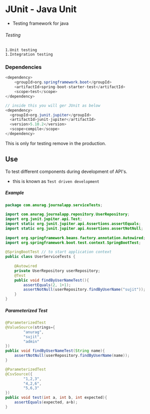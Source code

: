 # JUnit - Java Unit
- Testing framework for java
###### Testing 
	1.Unit testing 
	1.Integration testing

### Dependencies
```java
<dependency>  
    <groupId>org.springframework.boot</groupId>  
    <artifactId>spring-boot-starter-test</artifactId>  
    <scope>test</scope>  
</dependency>

// inside this you will ger JUnit as below
<dependency>  
  <groupId>org.junit.jupiter</groupId>  
  <artifactId>junit-jupiter</artifactId>  
  <version>5.10.2</version>  
  <scope>compile</scope>  
</dependency>
```
This is only for testing remove in the production.

## Use
To test different components during development of API's.
- this is known as `Test driven development`

##### Example
```java
package com.anurag.journalapp.serviceTests;  
  
import com.anurag.journalapp.repository.UserRepository;  
import org.junit.jupiter.api.Test;  
import static org.junit.jupiter.api.Assertions.assertEquals;  
import static org.junit.jupiter.api.Assertions.assertNotNull;  
  
import org.springframework.beans.factory.annotation.Autowired;  
import org.springframework.boot.test.context.SpringBootTest;  
  
@SpringBootTest // to start application context  
public class UserServiceTests {  
  
    @Autowired  
    private UserRepository userRepository;  
    @Test  
    public void findByUserNameTest(){  
        assertEquals(2, 1+1);  
        assertNotNull(userRepository.findByUserName("sujit"));  
    }  
}
```
##### Parameterized Test
```java
@ParameterizedTest  
@ValueSource(strings={  
        "anurag",  
        "sujit",  
        "admin"  
})  
public void findByUserNameTest(String name){  
    assertNotNull(userRepository.findByUserName(name));  
}

@ParameterizedTest  
@CsvSource({  
        "1,2,3",  
        "4,2,6",  
        "5,6,3"  
})  
public void test(int a, int b, int expected){  
    assertEquals(expected, a+b);  
}
```